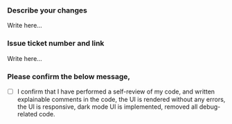 ### Describe your changes
Write here...

### Issue ticket number and link
Write here...

### Please confirm the below message,
- [ ] I confirm that I have performed a self-review of my code, and written explainable comments in the code, the UI is rendered without any errors, the UI is responsive, dark mode UI is implemented, removed all debug-related code.
